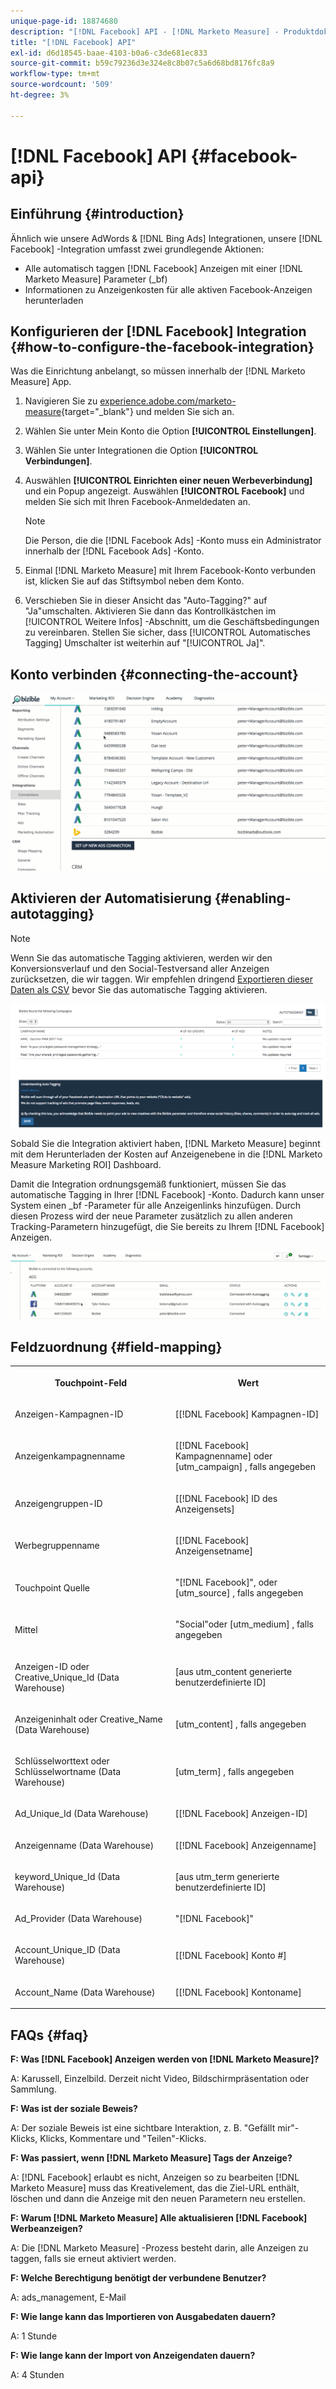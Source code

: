 ```yaml
---
unique-page-id: 18874680
description: "[!DNL Facebook] API - [!DNL Marketo Measure] - Produktdokumentation"
title: "[!DNL Facebook] API"
exl-id: d6d18545-baae-4103-b0a6-c3de681ec833
source-git-commit: b59c79236d3e324e8c8b07c5a6d68bd8176fc8a9
workflow-type: tm+mt
source-wordcount: '509'
ht-degree: 3%

---
```


# [!DNL Facebook] API {#facebook-api}

## Einführung {#introduction}

Ähnlich wie unsere AdWords &amp; [!DNL Bing Ads] Integrationen, unsere [!DNL Facebook] -Integration umfasst zwei grundlegende Aktionen:

* Alle automatisch taggen [!DNL Facebook] Anzeigen mit einer [!DNL Marketo Measure] Parameter (_bf)
* Informationen zu Anzeigenkosten für alle aktiven Facebook-Anzeigen herunterladen

## Konfigurieren der [!DNL Facebook] Integration {#how-to-configure-the-facebook-integration}

Was die Einrichtung anbelangt, so müssen innerhalb der [!DNL Marketo Measure] App.

1. Navigieren Sie zu [experience.adobe.com/marketo-measure](https://experience.adobe.com/marketo-measure){target=&quot;_blank&quot;} und melden Sie sich an.
1. Wählen Sie unter Mein Konto die Option **[!UICONTROL Einstellungen]**.
1. Wählen Sie unter Integrationen die Option **[!UICONTROL Verbindungen]**.
1. Auswählen **[!UICONTROL Einrichten einer neuen Werbeverbindung]** und ein Popup angezeigt. Auswählen **[!UICONTROL Facebook]** und melden Sie sich mit Ihren Facebook-Anmeldedaten an.

   >[!NOTE]
   >
   >Die Person, die die [!DNL Facebook Ads] -Konto muss ein Administrator innerhalb der [!DNL Facebook Ads] -Konto.

1. Einmal [!DNL Marketo Measure] mit Ihrem Facebook-Konto verbunden ist, klicken Sie auf das Stiftsymbol neben dem Konto.
1. Verschieben Sie in dieser Ansicht das &quot;Auto-Tagging?&quot; auf &quot;Ja&quot;umschalten. Aktivieren Sie dann das Kontrollkästchen im [!UICONTROL Weitere Infos] -Abschnitt, um die Geschäftsbedingungen zu vereinbaren. Stellen Sie sicher, dass [!UICONTROL Automatisches Tagging] Umschalter ist weiterhin auf &quot;[!UICONTROL Ja]&quot;.

## Konto verbinden {#connecting-the-account}

![](assets/1.gif)

## Aktivieren der Automatisierung {#enabling-autotagging}

>[!NOTE]
>
>Wenn Sie das automatische Tagging aktivieren, werden wir den Konversionsverlauf und den Social-Testversand aller Anzeigen zurücksetzen, die wir taggen. Wir empfehlen dringend [Exportieren dieser Daten als CSV](https://www.facebook.com/business/help/205067636197240) bevor Sie das automatische Tagging aktivieren.

![](assets/2-2.png)

Sobald Sie die Integration aktiviert haben, [!DNL Marketo Measure] beginnt mit dem Herunterladen der Kosten auf Anzeigenebene in die [!DNL Marketo Measure Marketing ROI] Dashboard.

Damit die Integration ordnungsgemäß funktioniert, müssen Sie das automatische Tagging in Ihrer [!DNL Facebook] -Konto. Dadurch kann unser System einen _bf -Parameter für alle Anzeigenlinks hinzufügen. Durch diesen Prozess wird der neue Parameter zusätzlich zu allen anderen Tracking-Parametern hinzugefügt, die Sie bereits zu Ihrem [!DNL Facebook] Anzeigen.

![](assets/3.gif)

## Feldzuordnung {#field-mapping}

<table> 
 <colgroup> 
  <col> 
  <col> 
 </colgroup> 
 <tbody> 
  <tr> 
   <th><p><strong>Touchpoint-Feld</strong></p></th> 
   <th><p><strong>Wert </strong></p></th> 
  </tr> 
  <tr> 
   <td><p>Anzeigen-Kampagnen-ID</p></td> 
   <td><p>[[!DNL Facebook] Kampagnen-ID]</p></td> 
  </tr> 
  <tr> 
   <td><p>Anzeigenkampagnenname </p></td> 
   <td><p>[[!DNL Facebook] Kampagnenname] oder [utm_campaign] , falls angegeben</p></td> 
  </tr> 
  <tr> 
   <td><p>Anzeigengruppen-ID</p></td> 
   <td><p>[[!DNL Facebook] ID des Anzeigensets]</p></td> 
  </tr> 
  <tr> 
   <td><p>Werbegruppenname</p></td> 
   <td><p>[[!DNL Facebook] Anzeigensetname]</p></td> 
  </tr> 
  <tr> 
   <td><p>Touchpoint Quelle</p></td> 
   <td><p>"[!DNL Facebook]", oder [utm_source] , falls angegeben</p></td> 
  </tr> 
  <tr> 
   <td><p>Mittel</p></td> 
   <td><p>"Social"oder [utm_medium] , falls angegeben</p></td> 
  </tr> 
  <tr> 
   <td><p>Anzeigen-ID oder Creative_Unique_Id (Data Warehouse)</p></td> 
   <td><p>[aus utm_content generierte benutzerdefinierte ID]</p></td> 
  </tr> 
  <tr> 
   <td><p>Anzeigeninhalt oder Creative_Name (Data Warehouse)</p></td> 
   <td><p>[utm_content] , falls angegeben</p></td> 
  </tr> 
  <tr> 
   <td><p>Schlüsselworttext oder Schlüsselwortname (Data Warehouse)</p></td> 
   <td><p>[utm_term] , falls angegeben</p></td> 
  </tr> 
  <tr> 
   <td><p>Ad_Unique_Id (Data Warehouse)</p></td> 
   <td><p>[[!DNL Facebook] Anzeigen-ID]</p></td> 
  </tr> 
  <tr> 
   <td><p>Anzeigenname (Data Warehouse)</p></td> 
   <td><p>[[!DNL Facebook] Anzeigenname]</p></td> 
  </tr> 
  <tr> 
   <td><p>keyword_Unique_Id (Data Warehouse)</p></td> 
   <td><p>[aus utm_term generierte benutzerdefinierte ID]</p></td> 
  </tr> 
  <tr> 
   <td><p>Ad_Provider (Data Warehouse)</p></td> 
   <td><p>"[!DNL Facebook]"</p></td> 
  </tr> 
  <tr> 
   <td><p>Account_Unique_ID (Data Warehouse)</p></td> 
   <td><p>[[!DNL Facebook] Konto #]</p></td> 
  </tr> 
  <tr> 
   <td><p>Account_Name (Data Warehouse)</p></td> 
   <td><p>[[!DNL Facebook] Kontoname]</p></td> 
  </tr> 
 </tbody> 
</table>

## FAQs {#faq}

**F: Was [!DNL Facebook] Anzeigen werden von [!DNL Marketo Measure]?**

A: Karussell, Einzelbild. Derzeit nicht Video, Bildschirmpräsentation oder Sammlung.

**F: Was ist der soziale Beweis?**

A: Der soziale Beweis ist eine sichtbare Interaktion, z. B. &quot;Gefällt mir&quot;-Klicks, Klicks, Kommentare und &quot;Teilen&quot;-Klicks.

**F: Was passiert, wenn [!DNL Marketo Measure] Tags der Anzeige?**

A: [!DNL Facebook] erlaubt es nicht, Anzeigen so zu bearbeiten [!DNL Marketo Measure] muss das Kreativelement, das die Ziel-URL enthält, löschen und dann die Anzeige mit den neuen Parametern neu erstellen.

**F: Warum [!DNL Marketo Measure] Alle aktualisieren [!DNL Facebook] Werbeanzeigen?**

A: Die [!DNL Marketo Measure] -Prozess besteht darin, alle Anzeigen zu taggen, falls sie erneut aktiviert werden.

**F: Welche Berechtigung benötigt der verbundene Benutzer?**

A: ads_management, E-Mail

**F: Wie lange kann das Importieren von Ausgabedaten dauern?**

A: 1 Stunde

**F: Wie lange kann der Import von Anzeigendaten dauern?**

A: 4 Stunden
